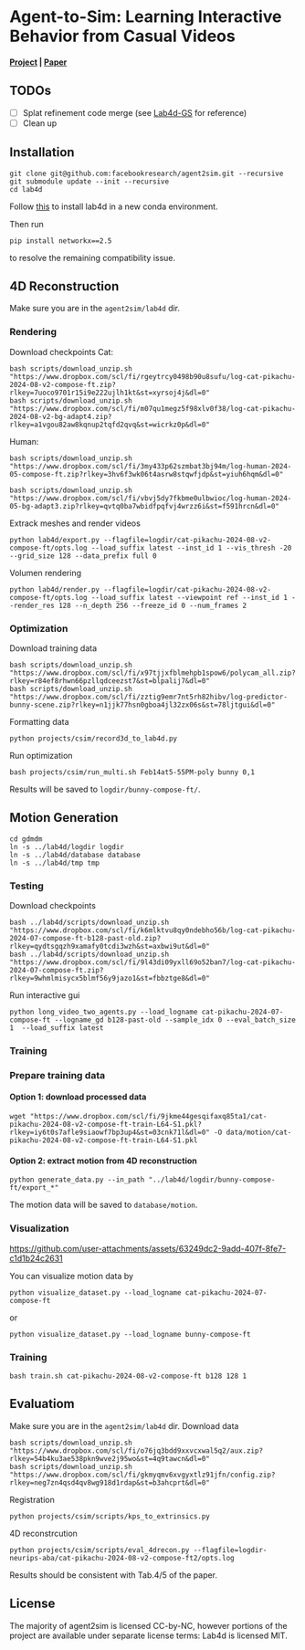 # Agent-to-Sim: Learning Interactive Behavior from Casual Videos
#### [**Project**](https://gengshan-y.github.io/agent2sim-www/) | [**Paper**](https://www.dropbox.com/scl/fi/k7466mdb4ge24c53a15ew/ATS_paper.pdf?rlkey=0qe5h8wybiiqlwqjtq64d3eek&st=jsv7k43u&dl=0) 

## TODOs
- [ ] Splat refinement code merge (see [Lab4d-GS](https://github.com/lab4d-org/lab4d/tree/lab4dgs) for reference)
- [ ] Clean up

## Installation
```
git clone git@github.com:facebookresearch/agent2sim.git --recursive
git submodule update --init --recursive
cd lab4d
```
Follow [this](https://lab4d-org.github.io/lab4d/get_started/) to install lab4d in a new conda environment.

Then run
```
pip install networkx==2.5
```
to resolve the remaining compatibility issue.



## 4D Reconstruction
Make sure you are in the `agent2sim/lab4d` dir.
### Rendering
Download checkpoints
Cat:
```
bash scripts/download_unzip.sh "https://www.dropbox.com/scl/fi/rgeytrcy0498b90u8sufu/log-cat-pikachu-2024-08-v2-compose-ft.zip?rlkey=7uoco9701r15i9e222ujlh1kt&st=xyrsoj4j&dl=0"
bash scripts/download_unzip.sh "https://www.dropbox.com/scl/fi/m07qu1megz5f98xlv0f38/log-cat-pikachu-2024-08-v2-bg-adapt4.zip?rlkey=a1vgou82aw8kqnup2tqfd2qvq&st=wicrkz0p&dl=0"
```

Human:
```
bash scripts/download_unzip.sh "https://www.dropbox.com/scl/fi/3my433p62szmbat3bj94m/log-human-2024-05-compose-ft.zip?rlkey=3hv6f3wk06t4asrw8stqwfjdp&st=yiuh6hqm&dl=0"

bash scripts/download_unzip.sh "https://www.dropbox.com/scl/fi/vbvj5dy7fkbme0ulbwioc/log-human-2024-05-bg-adapt3.zip?rlkey=qvtq0ba7wbidfpqfvj4wrzz6i&st=f591hrcn&dl=0"
```

Extrack meshes and render videos
```
python lab4d/export.py --flagfile=logdir/cat-pikachu-2024-08-v2-compose-ft/opts.log --load_suffix latest --inst_id 1 --vis_thresh -20 --grid_size 128 --data_prefix full 0
```

Volumen rendering
```
python lab4d/render.py --flagfile=logdir/cat-pikachu-2024-08-v2-compose-ft/opts.log --load_suffix latest --viewpoint ref --inst_id 1 --render_res 128 --n_depth 256 --freeze_id 0 --num_frames 2
```

### Optimization
Download training data
```
bash scripts/download_unzip.sh "https://www.dropbox.com/scl/fi/x97tjjxfblmehpb1spow6/polycam_all.zip?rlkey=r84ef8rhwn66pzllqdceezst7&st=blpalij7&dl=0"
bash scripts/download_unzip.sh "https://www.dropbox.com/scl/fi/zztig9emr7nt5rh82hibv/log-predictor-bunny-scene.zip?rlkey=n1jjk77hsn0gboa4jl32zx06s&st=78ljtgui&dl=0"
```

Formatting data
```
python projects/csim/record3d_to_lab4d.py
```

Run optimization
```
bash projects/csim/run_multi.sh Feb14at5-55PM-poly bunny 0,1
```
Results will be saved to `logdir/bunny-compose-ft/`.


## Motion Generation
```
cd gdmdm
ln -s ../lab4d/logdir logdir
ln -s ../lab4d/database database
ln -s ../lab4d/tmp tmp
```

### Testing
Download checkpoints
```
bash ../lab4d/scripts/download_unzip.sh "https://www.dropbox.com/scl/fi/k6mlktvu8qy0ndebho56b/log-cat-pikachu-2024-07-compose-ft-b128-past-old.zip?rlkey=qydtsgqzh9xamafy0tcdi3wzh&st=axbwi9ut&dl=0"
bash ../lab4d/scripts/download_unzip.sh "https://www.dropbox.com/scl/fi/9l43di09yxll69o52ban7/log-cat-pikachu-2024-07-compose-ft.zip?rlkey=9whmlmisycx5blmf56y9jazo1&st=fbbztge8&dl=0"
```

Run interactive gui
```
python long_video_two_agents.py --load_logname cat-pikachu-2024-07-compose-ft --logname_gd b128-past-old --sample_idx 0 --eval_batch_size 1  --load_suffix latest
```

### Training

### Prepare training data
#### Option 1: download processed data
```
wget "https://www.dropbox.com/scl/fi/9jkme44gesqifaxq85ta1/cat-pikachu-2024-08-v2-compose-ft-train-L64-S1.pkl?rlkey=iy6t0s7afle9siaowf7bp3up4&st=03cnk71l&dl=0" -O data/motion/cat-pikachu-2024-08-v2-compose-ft-train-L64-S1.pkl

```

#### Option 2: extract motion from 4D reconstruction
```
python generate_data.py --in_path "../lab4d/logdir/bunny-compose-ft/export_*"
```
The motion data will be saved to `database/motion`.

### Visualization

https://github.com/user-attachments/assets/63249dc2-9add-407f-8fe7-c1d1b24c2631

You can visualize motion data by
```
python visualize_dataset.py --load_logname cat-pikachu-2024-07-compose-ft
```
or 
```
python visualize_dataset.py --load_logname bunny-compose-ft
```

### Training
```
bash train.sh cat-pikachu-2024-08-v2-compose-ft b128 128 1
```


## Evaluatiom
Make sure you are in the `agent2sim/lab4d` dir.
Download data
```
bash scripts/download_unzip.sh "https://www.dropbox.com/scl/fi/o76jq3bdd9xxvcxwal5q2/aux.zip?rlkey=54b4ku3ae538pkn9wve2j95wo&st=4q9tawcn&dl=0"
bash scripts/download_unzip.sh "https://www.dropbox.com/scl/fi/gkmyqmv6xvgyxtlz91jfn/config.zip?rlkey=neg7zn4qsd4qv8wg918d1rdap&st=b3ahcprt&dl=0"
```

Registration
```
python projects/csim/scripts/kps_to_extrinsics.py
```

4D reconstrcution
```
python projects/csim/scripts/eval_4drecon.py --flagfile=logdir-neurips-aba/cat-pikachu-2024-08-v2-compose-ft2/opts.log
```
Results should be consistent with Tab.4/5 of the paper.

## License
The majority of agent2sim is licensed CC-by-NC, however portions of the project are available under separate license terms: Lab4d is licensed MIT.
